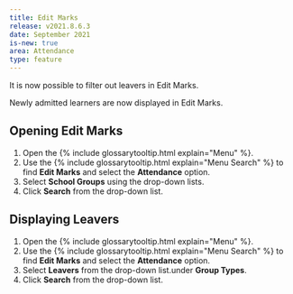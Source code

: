 ```yaml
---
title: Edit Marks
release: v2021.8.6.3
date: September 2021
is-new: true
area: Attendance
type: feature
---
```


It is now possible to filter out leavers in Edit Marks.

Newly admitted learners are now displayed in Edit Marks.

## Opening Edit Marks

1. Open the {% include glossarytooltip.html explain="Menu" %}.
2. Use the {% include glossarytooltip.html explain="Menu Search" %} to find **Edit Marks** and select the **Attendance** option.
3. Select **School Groups** using the drop-down lists.
4. Click **Search** from the drop-down list.

## Displaying Leavers

1. Open the {% include glossarytooltip.html explain="Menu" %}.
2. Use the {% include glossarytooltip.html explain="Menu Search" %} to find **Edit Marks** and select the **Attendance** option.
3. Select **Leavers** from the drop-down list.under **Group Types**.
4. Click **Search** from the drop-down list.
